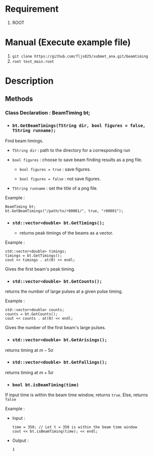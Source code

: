 # Requirement
1. ROOT
# Manual (Execute example file)
1. `git clone https://github.com/fljs825/submet_ana.git/beamtiming`
2. `root test_main.root`
# Description
## Methods
### Class Declaration : BeamTiming bt;
- ### `bt.GetBeamTimings(TString dir, bool figures = false, TString runname);`

Find beam timings.

  - `TString dir` : path to the directory for a corresponding run

  - `bool figures` : choose to save beam finding results as a png file. 

    - `bool figures = true` : save figures. 

    - `bool figures = false` : not save figures.

  - `TString runname` : set the title of a png file.

Example : 
```
BeamTiming bt;
bt.GetBeamTimings("/path/to/r00001/", true, "r00001");
```

- ### `std::vector<double> bt.GetTimings();`

  - returns peak timings of the beams as a vector.

Example :
```
std::vector<double> timings;
timings = bt.GetTimings();
cout << timings . at(0) << endl;
```
Gives the first beam's peak timing. 

- ### `std::vector<double> bt.GetCounts();`

returns the number of large pulses at a given pulse timing.

Example : 
```
std::vector<double> counts;
counts = bt.GetCounts();
cout << counts . at(0) << endl;
```
Gives the number of the first beam's large pulses. 

- ### `std::vector<double> bt.GetArisings();`

returns timing at $m - 5\sigma$

- ### `std::vector<double> bt.GetFallings();`

returns timing at $m + 5\sigma$

- ### `bool bt.isBeamTiming(time)`

If input time is within the beam time window, returns `true`. Else, returns `false`

Example :

- Input : 

  ```
  time = 350; // Let t = 350 is within the beam time window
  cout << bt.isBeamTiming(time); << endl;
  ```

- Output :

  ```
  1
  ```

